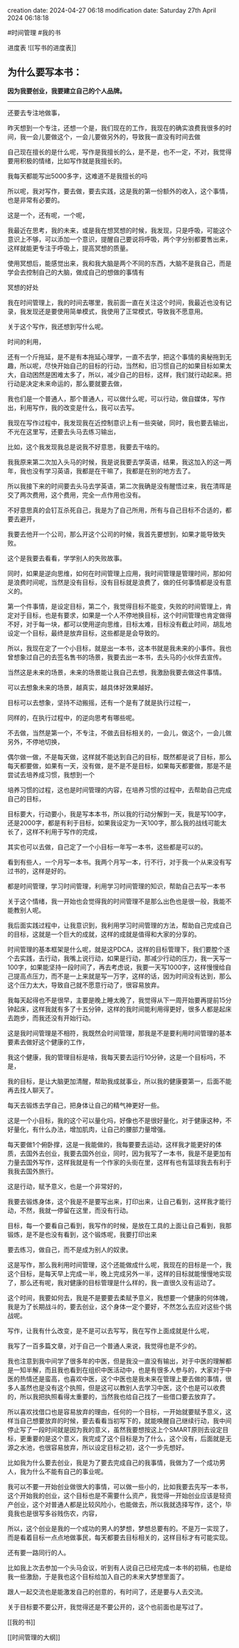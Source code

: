 
creation date: 2024-04-27 06:18 
modification date: Saturday 27th April 2024 06:18:18

#时间管理  #我的书 

进度表
![[写书的进度表]]
## 为什么要写本书：

**因为我要创业，我要建立自己的个人品牌。**

---

还要去专注地做事，

昨天想到一个专注，还想一个是，我们现在的工作，我现在的确实浪费我很多的时间，我一会儿要做这个，一会儿要做另外的，导致我一直没有时间去做

自己现在擅长的是什么呢，写作是我擅长的么，是不是，也不一定，不对，我觉得要用积极的情绪，比如写作就是我擅长的。

我每天都能写出5000多字，这难道不是我擅长的吗

所以呢，我对写作，要去做，要去实践，这是我的第一份额外的收入，这个事情，也是非常有必要的。

这是一个，还有呢，一个呢，

我最近在思考，我的未来，或是我在想冥想的时候，我发现，只是呼吸，可能这个意识上不够，可以添加一个意识，提醒自己要说将呼吸，两个字分别都要售出来，这样就能更专注于呼吸上，提高冥想的质量。

使用冥想后，能感觉出来，我和我大脑是两个不同的东西，大脑不是我自己，而是学会去控制自己的大脑，做成自己的想做的事情有

冥想的好处

我在时间管理上，我的时间去哪里，我前面一直在关注这个时间，我最近也没有记录，我发现还是要使用简单模式，我使用了正常模式，导致我不愿意用。

关于这个写作，我还想到写什么呢。

时间的利用，

还有一个斤拖延，是不是有本拖延心理学，一直不去学，把这个事情的奥秘拖到无趣，所以呢，尽快开始自己的目标的行动，当然和，旧习惯自己的如果目标如果太大，自动困然是困难太多了，所以，减少自己的目标，这样，我们就行动起来。把行动是决定未来命运的，那么要就要去做，

我也们是一个普通人，那个普通人，可以做什么呢，可以行动，做自媒体，写作出，利用写作，我的改变是什么，我可以去写。

我现在写作过程中，我发现我在近控制意识上有一些突破，同时，我也要去输出，不光在这里写，还要去头马去练习输出，

比如，这个我发现我总是说我不好意思，我要去干啥的。

我我原来第二次加入头马的时候，我是说我要去学英语，结果，我这加入的这一两年，我也没有学习英语，我都是在干嘛了，我都是在别的地方去了。

所以我接下来的时间要去头马去学英语，第二次我确是没有醒悟过来，我在清晖是交了两次费用，这个费用，完全一点作用也没有。

不好意思真的会钉互杀死自己，我是为了自己所用，所有与自己目标不合适的，都要去避开，

我要去他开一个公司，那么开这个公司的时候，我首先要想到，如果才能导致失败。

这个是我要去看看，学学别人的失败故事。

同时，如果是逆向思维，如何在时间管理上应用，我时间管理是管理时间，那如何是浪费时间呢，当然是没有目标，没有目标就是浪费了，做的任何事情都是没有意义的。

第一个件事情，是设定目标，第二个，我觉得目标不能变，失败的时间管理上，肯定对于目标，也是有要求，如果是一个人不停地换目标，这个时间管理也肯定做得不好，对于每一块，都可以使用逆向思维，目标太难，目标没有截止时间，胡乱地设定一个目标，最终是放弃目标，这些都是是会导致的。

所以，我现在定了一个小目标，就是出一本书，这本书就是我未来的小事件。我也曾想象过自己的去签名售书的场景，我要去出一本书，去头马的小伙伴去宣传。

当然这是未来的场景，未来的场景能让我自己去想，我激励我要去做这件事情。

可以去想象未来的场景，越真实，越具体好效果越好。

目标可以去想象，坚持不动搬摇，还有一个是有了就是执行过程一，

同样的，在执行过程中，的逆向思考有哪些呢。

不去做，当然是第一个，不专注，不做去目标相关的，一会儿，做这个，一会儿做另外，不停地切换，

偶尔做一做，不是每天做，这样就不能达到自己的目标，既然都是说了目标，那么每天都要做，如果有一天，没有做，是不是不是目标，如果每天都要做，那是不是尝试去培养成习惯，我想到一个

培养习惯的过程，这也是时间管理的内容，在培养习惯的过程中，去帮助自己完成自己的目标，

目标要大，行动要小，我是写本本书，所以我的行动分解到一天，我是写100字，还是2000字，都是有利于目标，如果我设定为一天100字，那么我的战线可能太长了，这样不利用于写作的完成，

其实也可以去做，自己定了一个小目标一年写一本书，这些都是可以的。

看到有些人，一个月写一本书。我两个月写一本，行不行，对于我一个从来没有写过书的，这样是好的。

都是时间管理，学习时间管理，利用学习时间管理的知识，帮助自己去写一本书

关于这个情绪，我一开始也会觉得我的时间管理不是那么出色也是很一般，我能不能教别人呢。

我后面实践过程中，让我意识到，我利用学习时间管理的方法，帮助自己完成自己的目标，这就是一个巨大的成就，这样的成就是值得和大家的分享的。


时间管理的基本框架是什么呢，就是这PDCA，这样的目标管理下，我们要膛个逐个去实践，去行动，我嘴上说行动，如果是行动，那减少行动的压力，我一天写一100字，如果能坚持一段时间了，再去考虑说，我要一天写1000字，这样慢慢给自己提高点压力，而不是一上来就是写一万字，这样的话，因为时间没有达到，那么这个压力太大，导致自己就不愿意行动了，很容易放弃。

我每天起得也不是很早，主要是晚上睡太晚了，我觉得从下一周开始要再提前15分钟起床，这样我就有多了十五分钟，这样的我时间能利用得更好，很多人都是起床去跑步，而我还没有开始行动。

这是我时间管理是不相符，我既然会时间管理，那我是不是要利用时间管理的基本要素去做好这个健康的工作，

我这个健康，我的管理目标是啥，我每天要去运行10分钟，这是一个目标吗，不是，

我的目标，是让大脑更加清醒，帮助我成就事业，所以我的健康要第一，后面不能再去找人聊天了。

每天去锻炼去学自己，把身体让自己的精气神更好一些。

这是一个小目标，我的这个可以量化吗，好像也不是很好量化，对于健康这种，不好量化，有什么办法，增加肌肉，让自己的腰部力量增强。

每天要做1个俯卧撑，这是一我能做的，我每要要去运动，这样我才能更好的体质，去国外去创业，我要去国外创业，同时，因为我写了一本书，我是不是更加有力量去国外写作，这样我就是有一个作家的头街在里，这样有也有篮球我去有利于我我去国外旅行。

这是行动，赋予意义，也是一个非常好的，

我要去锻炼身体，这个我是不是要写出来，打印出来，让自己看到，这样我才能行动，不然，我就一停留在这里，而没有行动。

目标，每一个要看自己看到，我写作的时候，是放在工具的上面让自己看到，我那锻炼，是不是也没有看到，这个锻炼呢，我要打印出来

要去练习，做自己，而不是成为别人的奴隶。

这是写作，那么我利用时间管理，这个还能做成什么呢，我现在的目标是一个，我这个目标，是每天早上完成一半，晚上完成另外一半，这样的目标就能慢慢地实现了，那么还有呢，我对健康的目标管理是什么样的，我一直很久没有运动了。


这个时间，我要如何去，我是不是要要去柔赋予意义，我想要一个健康的何体魄，我是为了长期战斗的，要去创业，这个身体一定个要好，不然怎么去应对这些个挑战呢。

写作，让我有什么改变，是不是可以去写写，我在写作上面成就是什么呢，

我写了一百多篇文章，对于自己一个普通人来说，我觉得也是不少的。

我也注意到我中间学了很多年的中医，但是我没一直没有输出，对于中医的理解都是一知半解，而且我也看到在组织中医活动中，也是有很多人参与的，大家对于中医的热情还是蛮高，也喜欢中医，这个中医也是我未来在管理上要去做的事情，很多人虽然也是没有这个执照，但是这可以教别人去学习中医，这个也是可以收费的，所以我把执照看得太重要的，当然我也给自己找了一些借口要去放弃了。

所以喜欢找借口也是容易放弃的理由，任何的一个目标，一开始就要赋予意义，这样当自己想要放弃的时候，要去看看当初写下的，就能唤醒自己继续行动，我中间停止写了一段时间就是因为我的意义，虽然我要想按这上个SMART原则去设定目标，更重要的是这个意义，我完成了这个目标是为了什么，这个没有，后面就是无源之水池，也很容易放弃，所以设定目标之初，这个一步先想好。

比如我为什么要去创业，我是为了要去完成自己的我事情，我做为了一个成功男人，我为什么不能有自己的事业呢。

我可以不要一开始创业做很大的事情，可以做一些小的，比如我要去先写一本书，这个开始我的创业，这个目标也是不需要什么资产，我觉得一开始创业应该是轻资产创业，这个对普通人都是比较风险小，也能做去，所以我就选择写作，这个，毕竟我也是很写多谷贱伤农，内容，

所以，这个创业是我的一个成功的男人的梦想，梦想总要有的。不是万一实现了，而是看着目标一点点地做事民，每天都要去目标相关的，这样目标才有可能实现。


还有要一路同行的人。

比如我上次去参加一个头马会议，听到有人说自己已经完成一本书的初稿，也是给我一些激励，于是我也这个目标给加入自己的未来大梦想里面了。

跟人一起交流也是能激发自己的创意的，有时间了，还是要与人去交流。

关于目标要不要公开，我觉得还是不要公开的，这个也前面也是写过了。



[[我的书]]

[[时间管理的大纲]]

